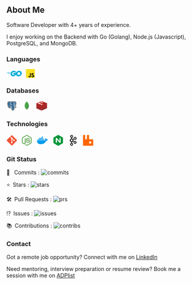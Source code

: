 ## About Me

Software Developer with 4+ years of experience.

I enjoy working on the Backend with Go (Golang), Node.js (Javascript), PostgreSQL, and MongoDB.

### Languages
<a href="https://golang.org/"><img style="vertical-align: middle;" alt="Go" src="./assets/golang-icon.svg" width=40></a>&ensp;
<a href="https://www.javascript.com/"><img style="vertical-align: middle;" alt="Javascript" src="./assets/javascript-icon.svg" width=23></a>&ensp;

### Databases
<a href="https://www.postgresql.org/"><img style="vertical-align: middle;" alt="PostgreSQL" src="./assets/pgsql-icon.svg" height=28></a>&ensp;
<a href="https://mongodb.com/"><img style="vertical-align: middle;" alt="MongoDB" src="./assets/mongodb-icon.svg" height=28></a>&ensp;
<a href="https://redis.io/"><img style="vertical-align: middle;" alt="Redis" src="./assets/redis-icon.svg" height=28></a>&ensp;

### Technologies
<a href="https://git-scm.com/"><img style="vertical-align: middle;" alt="Git" src="./assets/git-scm-icon.svg" height=28></a>&ensp;
<a href="https://nodejs.org/"><img style="vertical-align: middle;" alt="NodeJS" src="./assets/nodejs-icon.svg" height=28></a>&ensp;
<a href="https://www.docker.com/"><img style="vertical-align: middle;" alt="Docker" src="./assets/docker-icon.svg" height=32></a>&ensp;
<a href="https://www.nginx.com/"><img style="vertical-align: middle;" alt="NginX" src="./assets/nginx-icon.svg" height=28></a>&ensp;
<a href="https://kafka.apache.org/"><img style="vertical-align: middle;" alt="Kafka" src="./assets/kafka-icon.svg" height=28></a>&ensp;
<a href="https://www.rabbitmq.com/"><img style="vertical-align: middle;" alt="RabbitMQ" src="./assets/rabbitmq-icon.svg" height=28></a>&ensp;

### Git Status
:arrows_counterclockwise: &ensp;Commits : <img alt="commits" src="https://github-readme-stats-individuals.vercel.app/api/individual?username=madeindra&show=commits&count_private=true&theme=dark">

:star:&ensp;Stars : <img alt="stars" src="https://github-readme-stats-individuals.vercel.app/api/individual?username=madeindra&show=stars&count_private=true&theme=dark">

:hammer_and_wrench:&ensp;Pull Requests : <img alt="prs" src="https://github-readme-stats-individuals.vercel.app/api/individual?username=madeindra&show=prs&count_private=true&theme=dark">

:interrobang:&ensp;Issues : <img alt="issues" src="https://github-readme-stats-individuals.vercel.app/api/individual?username=madeindra&show=issues&count_private=true&theme=dark">

:books:&ensp;Contributions : <img alt="contribs" src="https://github-readme-stats-individuals.vercel.app/api/individual?username=madeindra&show=contribs&count_private=true&theme=dark">

### Contact

Got a remote job opportunity? Connect with me on <a href="https://www.linkedin.com/in/mdeindra/">LinkedIn<a/>

Need mentoring, interview preparation or resume review? Book me a session with me on <a href="https://adplist.org/mentors/made-indra">ADPlist<a/>
